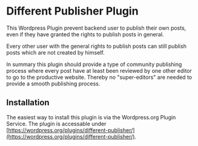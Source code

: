 # Different Publisher Plugin
This Wordpress Plugin prevent backend user to publish their own posts, even if they have granted the rights to publish posts in general.

Every other user with the general rights to publish posts can still publish posts which are not created by himself.

In summary this plugin should provide a type of community publishing process where every post have at least been reviewed by one other editor to go to the productive website. Thereby no "super-editors" are needed to provide a smooth publishing process.

## Installation

The easiest way to install this plugin is via the Wordpress.org Plugin Service. The plugin is accessable under [https://wordpress.org/plugins/different-publisher/](https://wordpress.org/plugins/different-publisher/).
